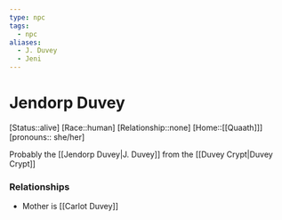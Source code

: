 ```yaml
---
type: npc
tags:
  - npc
aliases:
  - J. Duvey
  - Jeni
---
```


# Jendorp Duvey
[Status::alive]
[Race::human]
[Relationship::none]
[Home::[[Quaath]]]
[pronouns:: she/her]

Probably the [[Jendorp Duvey|J. Duvey]] from the [[Duvey Crypt|Duvey Crypt]]
### Relationships
- Mother is [[Carlot Duvey]]